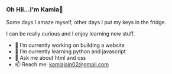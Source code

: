 ### Oh Hii...I'm Kamla👋

Some days I amaze myself, other days I put my keys in the fridge.

I can be really curious and I enjoy learning new stuff. 

- 🔭 I’m currently working on building a website 
- 🌱 I’m currently learning python and javascript
- 💬 Ask me about html and css
- 📫 Reach me: kamlajain02@gmail.com



<!--
**KamlaJain/KamlaJain** is a ✨ _special_ ✨ repository because its `README.md` (this file) appears on your GitHub profile.

Here are some ideas to get you started:

- 🔭 I’m currently working on ...
- 🌱 I’m currently learning ...
- 👯 I’m looking to collaborate on ...
- 🤔 I’m looking for help with ...
- 💬 Ask me about ...
- 📫 How to reach me: ...
- 😄 Pronouns: ...
- ⚡ Fun fact: ...
-->
